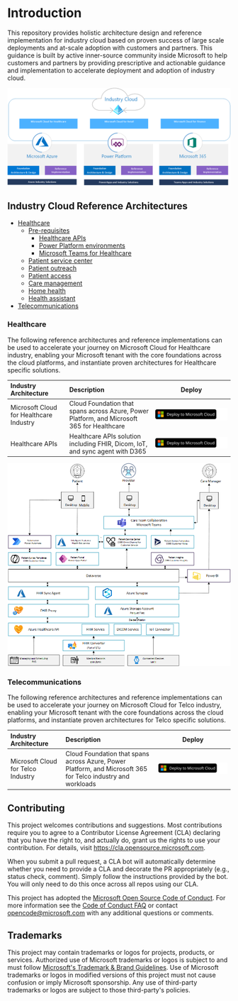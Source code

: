 # Introduction

This repository provides holistic architecture design and reference implementation for industry cloud based on proven success of
large scale deployments and at-scale adoption with customers and partners. This guidance is built by active inner-source community
inside Microsoft to help customers and partners by providing prescriptive and actionable guidance and implementation to accelerate
deployment and adoption of industry cloud.

![Industry Cloud Overview](./docs/industry-cloud.png)

## Industry Cloud Reference Architectures

- [Healthcare](./healthcare/readme.md)
    - [Pre-requisites](placeholder)
        - [Healthcare APIs](fo)
        - [Power Platform environments](asd)
        - [Microsoft Teams for Healthcare](sd)
    - [Patient service center](.healthcare/solutions/patientServiceCenter.md)
    - [Patient outreach](.healthcare/solutions/patientOutreach.md)
    - [Patient access](.healthcare/solutions/patientAccess.md)
    - [Care management](.healthcare/solutions/careMangement.md)
    - [Home health](.healthcare/solutions/homeHealth.md)
    - [Health assistant](.healthcare/solutions/healthAssistant.md)
- [Telecommunications](./telco/readme.md)

### Healthcare

The following reference architectures and reference implementations can be used to accelerate your journey on Microsoft Cloud for Healthcare industry, enabling your Microsoft tenant with the core foundations across the cloud platforms, and instantiate proven architectures for Healthcare specific solutions.

| Industry Architecture | Description | Deploy |
|:----------------------|:------------|--------|
| Microsoft Cloud for Healthcare Industry | Cloud Foundation that spans across Azure, Power Platform, and Microsoft 365 for Healthcare|[![Deploy To Microsoft Cloud](./docs/deploytomicrosoftcloud.svg)](https://portal.azure.com/#blade/Microsoft_Azure_CreateUIDef/CustomDeploymentBlade/uri/https%3A%2F%2Fraw.githubusercontent.com%2FMicrosoft%2Findustry%2Fmain%2Fhealth%2Fri%2FhealthArm.json/uiFormDefinitionUri/https%3A%2F%2Fraw.githubusercontent.com%2FMicrosoft%2Findustry%2Fmain%2Fhealth%2Fri%2Fhealth-portal.json)|
| Healthcare APIs | Healthcare APIs solution including FHIR, Dicom, IoT, and sync agent with D365 | [![Deploy To Microsoft Cloud](./docs/deploytomicrosoftcloud.svg)](https://portal.azure.com/#blade/Microsoft_Azure_CreateUIDef/CustomDeploymentBlade/uri/https%3A%2F%2Fraw.githubusercontent.com%2FMicrosoft%2Findustry%2Fmain%2Fhealth%2Fsolutions%2FhealthcareApis%2Fmc4h.json/uiFormDefinitionUri/https%3A%2F%2Fraw.githubusercontent.com%2FMicrosoft%2Findustry%2Fmain%2Fhealth%2Fsolutions%2FhealthcareApis%2Fmc4hAzure.json)|

![Healthcare Industry Reference Architecture](./healthcare/docs/mc4h-reference-architecture.png)

### Telecommunications

The following reference architectures and reference implementations can be used to accelerate your journey on Microsoft Cloud for Telco industry, enabling your Microsoft tenant with the core foundations across the cloud platforms, and instantiate proven architectures for Telco specific solutions.

| Industry Architecture | Description | Deploy |
|:----------------------|:------------|--------|
| Microsoft Cloud for Telco Industry | Cloud Foundation that spans across Azure, Power Platform, and Microsoft 365 for Telco industry and workloads |[![Deploy To Microsoft Cloud](./docs/deploytomicrosoftcloud.svg)](https://portal.azure.com/#blade/Microsoft_Azure_CreateUIDef/CustomDeploymentBlade/uri/https%3A%2F%2Fraw.githubusercontent.com%2FMicrosoft%2Findustry%2Fmain%2Ftelco%2Fri%2FtelcoArm.json/uiFormDefinitionUri/https%3A%2F%2Fraw.githubusercontent.com%2FMicrosoft%2Findustry%2Fmain%2Ftelco%2Fri%2Ftelco-portal.json)

## Contributing

This project welcomes contributions and suggestions.  Most contributions require you to agree to a
Contributor License Agreement (CLA) declaring that you have the right to, and actually do, grant us
the rights to use your contribution. For details, visit <https://cla.opensource.microsoft.com>.

When you submit a pull request, a CLA bot will automatically determine whether you need to provide
a CLA and decorate the PR appropriately (e.g., status check, comment). Simply follow the instructions
provided by the bot. You will only need to do this once across all repos using our CLA.

This project has adopted the [Microsoft Open Source Code of Conduct](https://opensource.microsoft.com/codeofconduct/).
For more information see the [Code of Conduct FAQ](https://opensource.microsoft.com/codeofconduct/faq/) or
contact [opencode@microsoft.com](mailto:opencode@microsoft.com) with any additional questions or comments.

## Trademarks

This project may contain trademarks or logos for projects, products, or services. Authorized use of Microsoft
trademarks or logos is subject to and must follow
[Microsoft's Trademark & Brand Guidelines](https://www.microsoft.com/en-us/legal/intellectualproperty/trademarks/usage/general).
Use of Microsoft trademarks or logos in modified versions of this project must not cause confusion or imply Microsoft sponsorship.
Any use of third-party trademarks or logos are subject to those third-party's policies.

